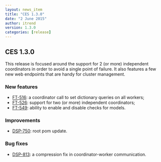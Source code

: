 ```yaml
---
layout: news_item
title: "CES 1.3.0"
date: "2 June 2015"
author: itrend
version: 1.3.0
categories: [release]
---
```


## CES 1.3.0

This release is focused around the support for 2 (or more) independent coordinators in order to avoid a single point of failure. It also features a few new web endpoints that are handy for cluster management.

### New features

* [FT-516](http://jira.ontotext.com/browse/FT-516): a coordinator call to set dictionary queries on all workers;
* [FT-526](http://jira.ontotext.com/browse/FT-526): support for two (or more) independent coordinators;
* [FT-549](http://jira.ontotext.com/browse/FT-549): ability to enable and disable checks for models.

### Improvements

* [DSP-750](http://jira.ontotext.com/browse/DSP-750): root pom update.

### Bug fixes

* [DSP-813](http://jira.ontotext.com/browse/DSP-813): a compression fix in coordinator-worker communication.
